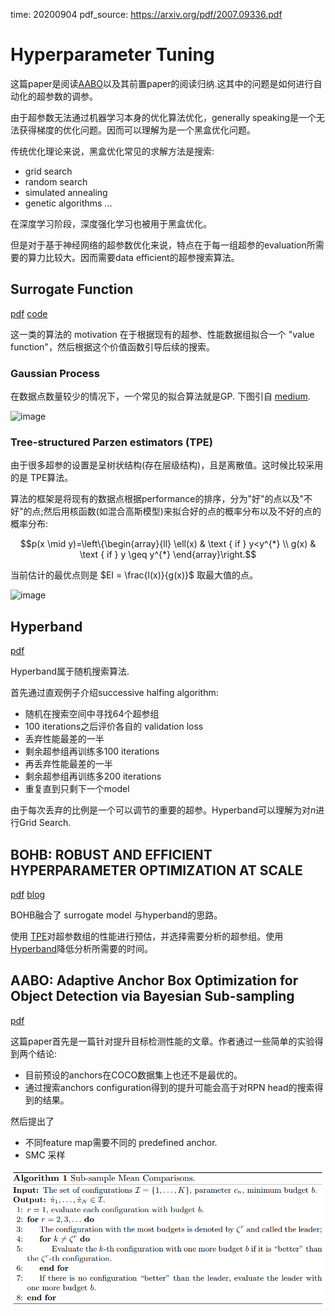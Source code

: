 time: 20200904
pdf_source: https://arxiv.org/pdf/2007.09336.pdf

# Hyperparameter Tuning

这篇paper是阅读[AABO]以及其前置paper的阅读归纳.这其中的问题是如何进行自动化的超参数的调参。

由于超参数无法通过机器学习本身的优化算法优化，generally speaking是一个无法获得梯度的优化问题。因而可以理解为是一个黑盒优化问题。


传统优化理论来说，黑盒优化常见的求解方法是搜索:

- grid search
- random search
- simulated annealing
- genetic algorithms ...

在深度学习阶段，深度强化学习也被用于黑盒优化。

但是对于基于神经网络的超参数优化来说，特点在于每一组超参的evaluation所需要的算力比较大。因而需要data efficient的超参搜索算法。

## Surrogate Function 

[pdf](https://papers.nips.cc/paper/4443-algorithms-for-hyper-parameter-optimization.pdf) [code](https://optunity.readthedocs.io/en/latest/)

这一类的算法的 motivation 在于根据现有的超参、性能数据组拟合一个 "value function"，然后根据这个价值函数引导后续的搜索。

### Gaussian Process
在数据点数量较少的情况下，一个常见的拟合算法就是GP. 下图引自 [medium](https://medium.com/criteo-labs/hyper-parameter-optimization-algorithms-2fe447525903#6353).

![image](https://miro.medium.com/max/1000/1*NT0OUPK1EyliETxy5KRemA.gif)

### Tree-structured Parzen estimators (TPE)

由于很多超参的设置是呈树状结构(存在层级结构)，且是离散值。这时候比较采用的是 TPE算法。

算法的框架是将现有的数据点根据performance的排序，分为"好"的点以及"不好"的点;然后用核函数(如混合高斯模型)来拟合好的点的概率分布以及不好的点的概率分布:

$$p(x \mid y)=\left\{\begin{array}{ll}
\ell(x) & \text { if } y<y^{*} \\
g(x) & \text { if } y \geq y^{*}
\end{array}\right.$$

当前估计的最优点则是 $EI = \frac{l(x)}{g(x)}$ 取最大值的点。

![image](https://miro.medium.com/max/1000/1*m1JYCHHhbmn6TCHcJIklZA.gif)

## Hyperband

[pdf](https://arxiv.org/pdf/1603.06560.pdf)

Hyperband属于随机搜索算法.

首先通过直观例子介绍successive halfing algorithm:

- 随机在搜索空间中寻找64个超参组
- 100 iterations之后评价各自的 validation loss
- 丢弃性能最差的一半
- 剩余超参组再训练多100 iterations
- 再丢弃性能最差的一半
- 剩余超参组再训练多200 iterations
- 重复直到只剩下一个model

由于每次丢弃的比例是一个可以调节的重要的超参。Hyperband可以理解为对$n$进行Grid Search.

## BOHB: ROBUST AND EFFICIENT HYPERPARAMETER OPTIMIZATION AT SCALE
[pdf](https://arxiv.org/pdf/1807.01774.pdf) [blog](https://www.automl.org/blog_bohb/)

BOHB融合了 surrogate model 与hyperband的思路。

使用 [TPE]对超参数组的性能进行预估，并选择需要分析的超参组。使用[Hyperband]降低分析所需要的时间。


## AABO: Adaptive Anchor Box Optimization for Object Detection via Bayesian Sub-sampling

[pdf](https://arxiv.org/pdf/2007.09336.pdf)

这篇paper首先是一篇针对提升目标检测性能的文章。作者通过一些简单的实验得到两个结论: 

- 目前预设的anchors在COCO数据集上也还不是最优的。
- 通过搜索anchors configuration得到的提升可能会高于对RPN head的搜索得到的结果。

然后提出了

- 不同feature map需要不同的 predefined anchor.
- SMC 采样

![image](res/AABO_algo.png)

[Hyperband]:#hyperband
[TPE]:#tree-structured-parzen-estimators-tpe
[AABO]:#aabo-adaptive-anchor-box-optimization-for-object-detection-via-bayesian-sub-sampling